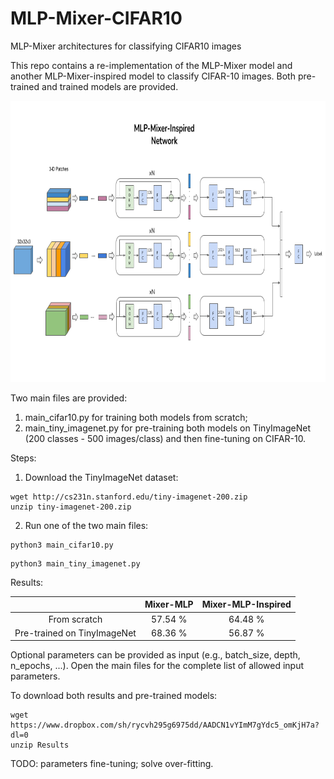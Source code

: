 # MLP-Mixer-CIFAR10
MLP-Mixer architectures for classifying CIFAR10 images

This repo contains a re-implementation of the MLP-Mixer model
and another MLP-Mixer-inspired model to classify CIFAR-10 images.
Both pre-trained and trained models are provided. 

<img src="./Mixer-MLP-Inspired.png" width="700" height="450">

Two main files are provided:

1. main_cifar10.py for training both models from scratch;
2. main_tiny_imagenet.py for pre-training both models on TinyImageNet (200 classes - 500 images/class)
and then fine-tuning on CIFAR-10.


Steps:

1. Download the TinyImageNet dataset:

```
wget http://cs231n.stanford.edu/tiny-imagenet-200.zip
unzip tiny-imagenet-200.zip
```

2. Run one of the two main files:

```
python3 main_cifar10.py
```

```
python3 main_tiny_imagenet.py
```

Results:

|                               |   Mixer-MLP   | Mixer-MLP-Inspired | 
|             :---:             |     :---:     |        :---:       |
|            From scratch       |    57.54 %    |      64.48 %       |
|  Pre-trained on TinyImageNet  |    68.36 %    |      56.87 %       |


Optional parameters can be provided as input (e.g., batch_size, depth, n_epochs, ...).
Open the main files for the complete list of allowed input parameters.

To download both results and pre-trained models:

```
wget https://www.dropbox.com/sh/rycvh295g6975dd/AADCN1vYImM7gYdc5_omKjH7a?dl=0
unzip Results
```
TODO: parameters fine-tuning; solve over-fitting.
